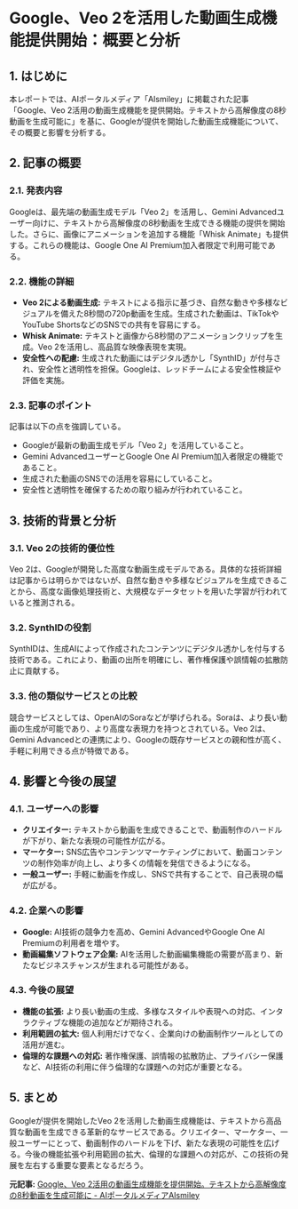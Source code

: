 # Google、Veo 2を活用した動画生成機能提供開始：概要と分析

## 1. はじめに

本レポートでは、AIポータルメディア「AIsmiley」に掲載された記事「Google、Veo 2活用の動画生成機能を提供開始。テキストから高解像度の8秒動画を生成可能に」を基に、Googleが提供を開始した動画生成機能について、その概要と影響を分析する。

## 2. 記事の概要

### 2.1. 発表内容

Googleは、最先端の動画生成モデル「Veo 2」を活用し、Gemini Advancedユーザー向けに、テキストから高解像度の8秒動画を生成できる機能の提供を開始した。さらに、画像にアニメーションを追加する機能「Whisk Animate」も提供する。これらの機能は、Google One AI Premium加入者限定で利用可能である。

### 2.2. 機能の詳細

* **Veo 2による動画生成:** テキストによる指示に基づき、自然な動きや多様なビジュアルを備えた8秒間の720p動画を生成。生成された動画は、TikTokやYouTube ShortsなどのSNSでの共有を容易にする。
* **Whisk Animate:** テキストと画像から8秒間のアニメーションクリップを生成。Veo 2を活用し、高品質な映像表現を実現。
* **安全性への配慮:** 生成された動画にはデジタル透かし「SynthID」が付与され、安全性と透明性を担保。Googleは、レッドチームによる安全性検証や評価を実施。

### 2.3. 記事のポイント

記事は以下の点を強調している。

* Googleが最新の動画生成モデル「Veo 2」を活用していること。
* Gemini AdvancedユーザーとGoogle One AI Premium加入者限定の機能であること。
* 生成された動画のSNSでの活用を容易にしていること。
* 安全性と透明性を確保するための取り組みが行われていること。

## 3. 技術的背景と分析

### 3.1. Veo 2の技術的優位性

Veo 2は、Googleが開発した高度な動画生成モデルである。具体的な技術詳細は記事からは明らかではないが、自然な動きや多様なビジュアルを生成できることから、高度な画像処理技術と、大規模なデータセットを用いた学習が行われていると推測される。

### 3.2. SynthIDの役割

SynthIDは、生成AIによって作成されたコンテンツにデジタル透かしを付与する技術である。これにより、動画の出所を明確にし、著作権保護や誤情報の拡散防止に貢献する。

### 3.3. 他の類似サービスとの比較

競合サービスとしては、OpenAIのSoraなどが挙げられる。Soraは、より長い動画の生成が可能であり、より高度な表現力を持つとされている。Veo 2は、Gemini Advancedとの連携により、Googleの既存サービスとの親和性が高く、手軽に利用できる点が特徴である。

## 4. 影響と今後の展望

### 4.1. ユーザーへの影響

* **クリエイター:** テキストから動画を生成できることで、動画制作のハードルが下がり、新たな表現の可能性が広がる。
* **マーケター:** SNS広告やコンテンツマーケティングにおいて、動画コンテンツの制作効率が向上し、より多くの情報を発信できるようになる。
* **一般ユーザー:** 手軽に動画を作成し、SNSで共有することで、自己表現の幅が広がる。

### 4.2. 企業への影響

* **Google:** AI技術の競争力を高め、Gemini AdvancedやGoogle One AI Premiumの利用者を増やす。
* **動画編集ソフトウェア企業:** AIを活用した動画編集機能の需要が高まり、新たなビジネスチャンスが生まれる可能性がある。

### 4.3. 今後の展望

* **機能の拡張:** より長い動画の生成、多様なスタイルや表現への対応、インタラクティブな機能の追加などが期待される。
* **利用範囲の拡大:** 個人利用だけでなく、企業向けの動画制作ツールとしての活用が進む。
* **倫理的な課題への対応:** 著作権保護、誤情報の拡散防止、プライバシー保護など、AI技術の利用に伴う倫理的な課題への対応が重要となる。

## 5. まとめ

Googleが提供を開始したVeo 2を活用した動画生成機能は、テキストから高品質な動画を生成できる革新的なサービスである。クリエイター、マーケター、一般ユーザーにとって、動画制作のハードルを下げ、新たな表現の可能性を広げる。今後の機能拡張や利用範囲の拡大、倫理的な課題への対応が、この技術の発展を左右する重要な要素となるだろう。



**元記事:** [Google、Veo 2活用の動画生成機能を提供開始。テキストから高解像度の8秒動画を生成可能に - AIポータルメディアAIsmiley](https://aismiley.co.jp/ai_news/gemini-and-whisk-with-veo-2/)